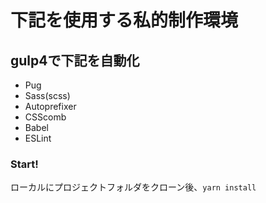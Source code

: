 # 下記を使用する私的制作環境
## gulp4で下記を自動化
- Pug
- Sass(scss)
- Autoprefixer
- CSScomb
- Babel
- ESLint
### Start!
ローカルにプロジェクトフォルダをクローン後、`yarn install`
